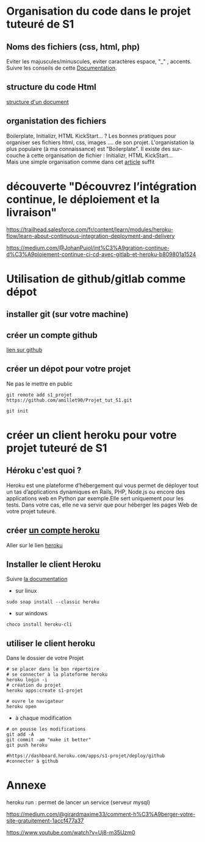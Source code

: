 
# Organisation du code dans le projet tuteuré de S1

## Noms des fichiers (css, html, php)
Eviter les majuscules/minuscules, eviter caractères espace, "_" , accents. Suivre les conseils de cette [Documentation](https://developer.mozilla.org/fr/docs/Apprendre/Commencer_avec_le_web/G%C3%A9rer_les_fichiers).

## structure du code Html
[structure d'un document](https://developer.mozilla.org/fr/docs/Apprendre/HTML/Introduction_%C3%A0_HTML/Document_and_website_structure)

## organistation des fichiers

Boilerplate, Initializr, HTML KickStart…       ?
Les bonnes pratiques pour organiser ses fichiers html, css, images .... de son projet.
L'organistation la plus populaire (à ma connaissance) est "Boilerplate". Il existe des sur-couche à cette organisation de fichier : Initializr, HTML KickStart…
<br>
Mais une simple organisation comme dans cet [article](https://www.apprendre-html-et-css.com/comment_organiser_ses_fichiers.html) suffit





# découverte "Découvrez l’intégration continue, le déploiement et la livraison"

<https://trailhead.salesforce.com/fr/content/learn/modules/heroku-flow/learn-about-continuous-integration-deployment-and-delivery>

<https://medium.com/@JohanPujol/int%C3%A9gration-continue-d%C3%A9ploiement-continue-ci-cd-avec-gitlab-et-heroku-b809801a1524>

# Utilisation de github/gitlab comme dépot

## installer git (sur votre machine)

## créer un compte github

[lien sur github](https://github.com/join)

## créer un dépot pour votre projet

Ne pas le mettre en public


~~~
git remote add s1_projet https://github.com/amillet90/Projet_tut_S1.git
~~~


~~~
git init
~~~

# créer un client heroku pour votre projet tuteuré de S1

## Héroku c'est quoi ?

Heroku est une plateforme d’hébergement qui vous permet de déployer tout un tas d’applications dynamiques en Rails, PHP, Node.js ou encore des applications web en Python par exemple.Elle sert uniquement pour les tests.
Dans votre cas, elle ne va servir que pour héberger les pages Web de votre projet tuteuré.

## créer [un compte heroku](https://signup.heroku.com/)
Aller sur le lien [heroku](https://signup.heroku.com/)


## Installer le client Heroku
Suivre [la documentation](https://devcenter.heroku.com/articles/heroku-cli) 

* sur linux

~~~
sudo snap install --classic heroku
~~~

* sur windows

~~~
choco install heroku-cli
~~~


## utiliser le client heroku

Dans le dossier de votre Projet

~~~
# se placer dans le bon répertoire
# se connecter à la plateforme heroku
heroku login -i
# création du projet
heroku apps:create s1-projet

# ouvre le navigateur
heroku open
~~~

* à chaque modification

~~~
# on pousse les modifications
git add -A
git commit -am "make it better"
git push heroku

#https://dashboard.heroku.com/apps/s1-projet/deploy/github
#connecter à github
~~~


# Annexe

heroku run  : permet de lancer un service (serveur mysql)

<https://medium.com/@girardmaxime33/comment-h%C3%A9berger-votre-site-gratuitement-1accf477a37>

<https://www.youtube.com/watch?v=Uj8-m35Uzm0>